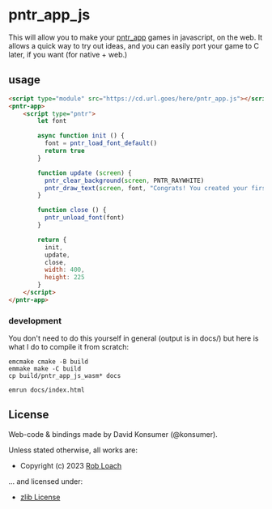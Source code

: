 # pntr_app_js

This will allow you to make your [pntr_app](https://github.com/RobLoach/pntr_app) games in javascript, on the web. It allows a quick way to try out ideas, and you can easily port your game to C later, if you want (for native + web.)


## usage

```html
<script type="module" src="https://cd.url.goes/here/pntr_app.js"></script>
<pntr-app>
    <script type="pntr">
        let font

        async function init () {
          font = pntr_load_font_default()
          return true
        }

        function update (screen) {
          pntr_clear_background(screen, PNTR_RAYWHITE)
          pntr_draw_text(screen, font, "Congrats! You created your first pntr_app!", 35, 100, PNTR_DARKGRAY)
        }

        function close () {
          pntr_unload_font(font)
        }

        return {
          init,
          update,
          close,
          width: 400,
          height: 225
        }
    </script>
</pntr-app>
```

### development

You don't need to do this yourself in general (output is in docs/) but here is what I do to compile it from scratch:


```
emcmake cmake -B build
emmake make -C build
cp build/pntr_app_js_wasm* docs

emrun docs/index.html
```


## License

Web-code & bindings made by David Konsumer (@konsumer).

Unless stated otherwise, all works are:

- Copyright (c) 2023 [Rob Loach](https://robloach.net)

... and licensed under:

- [zlib License](LICENSE)
